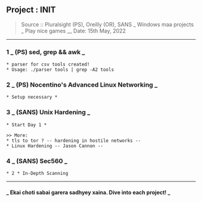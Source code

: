 ## Project : INIT

> Source :: Pluralsight (PS), Oreilly (OR), SANS
> _ Windows maa projects _ Play nice games __
> Date: 15th May, 2022

----

### 1 _ (PS) sed, grep && awk _

```
* parser for csv tools created!
* Usage: ./parser tools | grep -A2 tools
```


### 2 _ (PS) Nocentino's Advanced Linux Networking _

```
* Setup necessary *
```

### 3 _ (SANS) Unix Hardening _

```
* Start Day 1 *

>> More:
* tls to tor ? -- hardening in hostile networks --
* Linux Hardening -- Jason Cannon --
```

### 4 _ (SANS) Sec560 _

```
* 2 * In-Depth Scanning
```

----

#### _ Ekai choti sabai garera sadhyey xaina. Dive into each project! _

